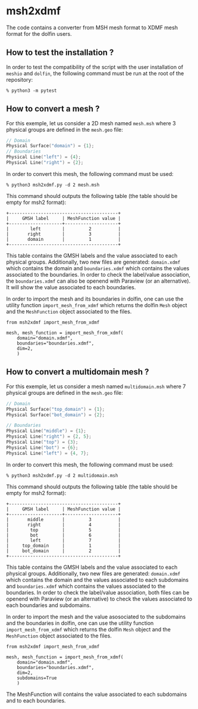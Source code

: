 # msh2xdmf

The code contains a converter from MSH mesh format to XDMF mesh format for the dolfin users.

## How to test the installation ?
In order to test the compatibility of the script with the user installation of `meshio` and `dolfin`, the following command must be run at the root of the repository:
```
% python3 -m pytest
```

## How to convert a mesh ?
For this exemple, let us consider a 2D mesh named `mesh.msh` where 3 physical groups are defined in the `mesh.geo` file:
```cpp
// Domain
Physical Surface("domain") = {1};
// Boundaries
Physical Line("left") = {4};
Physical Line("right") = {2};
```
In order to convert this mesh, the following command must be used:
```shell
% python3 msh2xdmf.py -d 2 mesh.msh
```
This command should outputs the following table (the table should be empty for msh2 format):
```
+-----------------------------------------+
|     GMSH label     | MeshFunction value |
+--------------------+--------------------+
|        left        |         2          |
|       right        |         3          |
|       domain       |         1          |
+-----------------------------------------+
```
This table contains the GMSH labels and the value associated to each physical groups. Additionally, two new files are generated: `domain.xdmf` which contains the domain and `boundaries.xdmf` which contains the values associated to the boundaries. In order to check the label/value association, the `boundaries.xdmf` can also be openend with Paraview (or an alternative). It will show the value associated to each boundaries.

In order to import the mesh and its boundaries in dolfin, one can use the utility function `import_mesh_from_xdmf` which returns the dolfin `Mesh` object and the `MeshFunction` object associated to the files.
```python3
from msh2xdmf import_mesh_from_xdmf

mesh, mesh_function = import_mesh_from_xdmf(
    domain="domain.xdmf",
    boundaries="boundaries.xdmf",
    dim=2,
    )
```

## How to convert a multidomain mesh ?
For this exemple, let us consider a mesh named `multidomain.msh` where 7 physical groups are defined in the `mesh.geo` file:
```cpp
// Domain
Physical Surface("top_domain") = {1};
Physical Surface("bot_domain") = {2};

// Boundaries
Physical Line("middle") = {1};
Physical Line("right") = {2, 5};
Physical Line("top") = {3};
Physical Line("bot") = {6};
Physical Line("left") = {4, 7};
```
In order to convert this mesh, the following command must be used:
```shell
% python3 msh2xdmf.py -d 2 multidomain.msh
```
This command should outputs the following table (the table should be empty for msh2 format):
```
+-----------------------------------------+
|     GMSH label     | MeshFunction value |
+--------------------+--------------------+
|       middle       |         3          |
|       right        |         4          |
|        top         |         5          |
|        bot         |         6          |
|        left        |         7          |
|     top_domain     |         1          |
|     bot_domain     |         2          |
+-----------------------------------------+
```
This table contains the GMSH labels and the value associated to each physical groups. Additionally, two new files are generated: `domain.xdmf` which contains the domain and the values associated to each subdomains and `boundaries.xdmf` which contains the values associated to the boundaries. In order to check the label/value association, both files can be openend with Paraview (or an alternative) to check the values associated to each boundaries and subdomains.

In order to import the mesh and the value asosociated to the subdomains and the boundaries in dolfin, one can use the utility function `import_mesh_from_xdmf` which returns the dolfin `Mesh` object and the `MeshFunction` object associated to the files.
```python3
from msh2xdmf import_mesh_from_xdmf

mesh, mesh_function = import_mesh_from_xdmf(
    domain="domain.xdmf",
    boundaries="boundaries.xdmf",
    dim=2,
    subdomains=True
    )
```
The MeshFunction will contains the value associated to each subdomains and to each boundaries.
